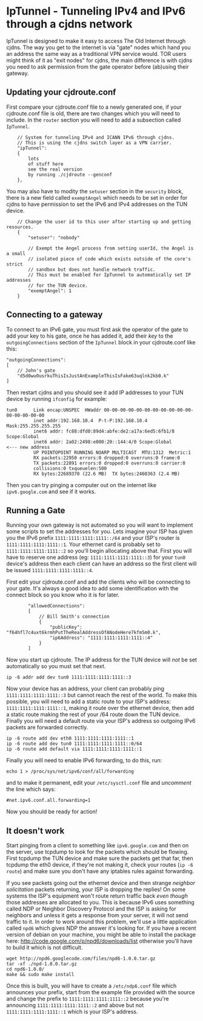 # IpTunnel - Tunneling IPv4 and IPv6 through a cjdns network

IpTunnel is designed to make it easy to access The Old Internet through cjdns.
The way you get to the internet is via "gate" nodes which hand you an address
the same way as a traditional VPN service would. TOR users might think of it as
"exit nodes" for cjdns, the main difference is with cjdns you need to ask permission
from the gate operator before (ab)using their gateway.


## Updating your cjdroute.conf

First compare your cjdroute.conf file to a newly generated one, if your cjdroute.conf
file is old, there are two changes which you will need to include. In the `router` section
you will need to add a subsection called `IpTunnel`.

        // System for tunneling IPv4 and ICANN IPv6 through cjdns.
        // This is using the cjdns switch layer as a VPN carrier.
        "ipTunnel":
        {
            lots
            of stuff here
            see the real version
            by running ./cjdroute --genconf
        },

You may also have to modity the `setuser` section in the `security` block, there is
a new field called `exemptAngel` which needs to be set in order for cjdns to have
permission to set the IPv6 and IPv4 addresses on the TUN device.

        // Change the user id to this user after starting up and getting resources.
        {
            "setuser": "nobody"

            // Exempt the Angel process from setting userId, the Angel is a small
            // isolated piece of code which exists outside of the core's strict
            // sandbox but does not handle network traffic.
            // This must be enabled for IpTunnel to automatically set IP addresses
            // for the TUN device.
            "exemptAngel": 1
        }


## Connecting to a gateway

To connect to an IPv6 gate, you must first ask the operator of the gate to add your
key to his gate, once he has added it, add their *key* to the `outgoingConnections`
section of the `IpTunnel` block in your cjdroute.conf like this:

    "outgoingConnections":
    [
        // John's gate
        "d5d0wu0usrkuThisIsJustAnExampleThisIsFake63uqlnk2kb0.k"
    ]

Then restart cjdns and you should see it add IP addresses to your TUN device by running
`ifconfig` for example:

    tun0      Link encap:UNSPEC  HWaddr 00-00-00-00-00-00-00-00-00-00-00-00-00-00-00-00  
              inet addr:192.168.10.4  P-t-P:192.168.10.4  Mask:255.255.255.255
              inet6 addr: fc88:dfd0:89d4:abfe:de2:a17a:6ed5:6fb1/8 Scope:Global
              inet6 addr: 2a02:2498:e000:20::144:4/0 Scope:Global                 <--- new address
              UP POINTOPOINT RUNNING NOARP MULTICAST  MTU:1312  Metric:1
              RX packets:22950 errors:0 dropped:0 overruns:0 frame:0
              TX packets:22891 errors:0 dropped:0 overruns:0 carrier:0
              collisions:0 txqueuelen:500 
              RX bytes:22689370 (22.6 MB)  TX bytes:2460363 (2.4 MB)

Then you can try pinging a computer out on the internet like `ipv6.google.com` and see if
it works.



## Running a Gate

Running your own gateway is not automated so you will want to implement some scripts to
set the addresses for you. Lets imagine your ISP has given you the IPv6 prefix
`1111:1111:1111:1111::/64` and your ISP's router is `1111:1111:1111:1111::1`. Your ethernet
card is probably set to `1111:1111:1111:1111::2` so you'll begin allocating above that.
First you will have to reserve one address (eg: `1111:1111:1111:1111::3`) for your `tun0`
device's address then each client can have an address so the first client will be issued
`1111:1111:1111:1111::4`.

First edit your cjdroute.conf and add the clients who will be connecting to your gate.
It's always a good idea to add some identification with the connect block so you know who
it is for later.

            "allowedConnections":
            [
                // Bill Smith's connection
                {
                    "publicKey": "f64hfl7c4uxt6krmhPutTheRealAddressOfANodeHere7kfm5m0.k",
                    "ip6Address": "1111:1111:1111:1111::4"
                }
            ]

Now you start up cjdroute. The IP address for the TUN device will *not* be set automatically
so you must set that next.

    ip -6 addr add dev tun0 1111:1111:1111:1111::3

Now your device has an address, your client can probably ping `1111:1111:1111:1111::3` but
cannot reach the rest of the world. To make this possible, you will need to add a static
route to your ISP's address: `1111:1111:1111:1111::1`, making it route over the ethernet
device, then add a static route making the rest of your /64 route down the TUN device.
Finally you will need a default route via your ISP's address so outgoing IPv6 packets are
forwarded correctly.

    ip -6 route add dev eth0 1111:1111:1111:1111::1
    ip -6 route add dev tun0 1111:1111:1111:1111::0/64
    ip -6 route add default via 1111:1111:1111:1111::1

Finally you will need to enable IPv6 forwarding, to do this, run:

    echo 1 > /proc/sys/net/ipv6/conf/all/forwarding

and to make it permanent, edit your `/etc/sysctl.conf` file and *uncomment* the line which says:

    #net.ipv6.conf.all.forwarding=1



Now you should be ready for action!


## It doesn't work

Start pinging from a client to something like `ipv6.google.com` and then on the server,
use tcpdump to look for the packets which should be flowing. First tcpdump the TUN device and
make sure the packets get that far, then tcpdump the eth0 device, if they're not making it,
check your routes (`ip -6 route`) and make sure you don't have any iptables rules against
forwarding.

If you see packets going out the ethernet device and then strange *neighbor solicitation* packets
returning, your ISP is dropping the replies! On some systems the ISP's equipment won't route
return traffic back *even though* those addresses are allocated to you. This is because IPv6
uses something called NDP or Neighbor Discovery Protocol and the ISP is asking for neighbors
and unless it gets a response from your server, it will not send traffic to it. In order to
work around this problem, we'll use a little application called `npd6` which gives NDP the
answer it's looking for. If you have a recent version of debian on your machine, you might
be able to install the package here: http://code.google.com/p/npd6/downloads/list
otherwise you'll have to build it which is not difficult.

    wget http://npd6.googlecode.com/files/npd6-1.0.0.tar.gz
    tar -xf ./npd-1.0.0.tar.gz
    cd npd6-1.0.0/
    make && sudo make install

Once this is built, you will have to create a `/etc/ndp6.conf` file which announces your
prefix, start from the example file provided with the source and change the prefix to
`1111:1111:1111:1111::2` because you're announcing `1111:1111:1111:1111::2` and above
but not `1111:1111:1111:1111::1` which is your ISP's address.
